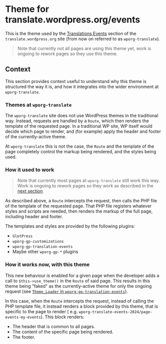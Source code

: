 # Theme for translate.wordpress.org/events

This is the theme used by the [Translations Events](https://translate.wordpress.org/events) section of the `translate.wordpress.org` site (from now on referred to as `wporg-translate`).

> Note that currently not all pages are using this theme yet, work is ongoing to rework pages so they use this theme.

## Context
This section provides context useful to understand why this theme is structured the way it is, and how it integrates into the wider environment at `wporg-translate`.

### Themes at `wporg-translate`
The `wporg-translate` site does not use WordPress themes in the traditional way. Instead, requests are handled by a `Route`, which then renders the template of the requested page. In a traditional WP site, WP itself would decide which page to render, and (for example) apply the header and footer of the currently-active theme.

At `wporg-translate` this is not the case, the `Route` and the template of the page completely control the markup being rendered, and the styles being used.

### How it used to work

> Note that currently most pages at `wporg-translate` still work this way. Work is ongoing to rework pages so they work as described in the [next section](#how-it-works-now-with-this-theme).

As described above, a `Route` intercepts the request, then calls the PHP file of the template of the requested page. That PHP file registers whatever styles and scripts are needed, then renders the markup of the full page, including header and footer.

The templates and styles are provided by the following plugins:

- `GlotPress`
- `wporg-gp-customizations`
- `wporg-gp-translation-events`
- Maybe other `wporg-gp-*` plugins

### How it works now, with this theme
This new behaviour is enabled for a given page when the developer adds a call to `$this->use_theme()` in the `Route` of said page. This results in this theme being "faked" as the currently-active theme for only the ongoing request (see [`Theme_Loader` in `wporg-gp-translation-events`](https://github.com/WordPress/wporg-gp-translation-events/blob/trunk/includes/theme-loader.php)).

In this case, when the `Route` intercepts the request, instead of calling the PHP template file, it instead renders a block provided by this theme, that is specific to the page to render ( e.g. `wporg-translate-events-2024/page-events-my-events`). This block renders:

- The header that is common to all pages.
- The content of the specific page being rendered.
- The footer.

